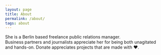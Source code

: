```yaml
---
layout: page
title: About
permalink: /about/
tags: about
---
```


She is a Berlin based freelance public relations manager.  
Business partners and journalists appreciate her for being both unagitated and hands-on. Donate appreciates projects that are made with &#x2764;. 

